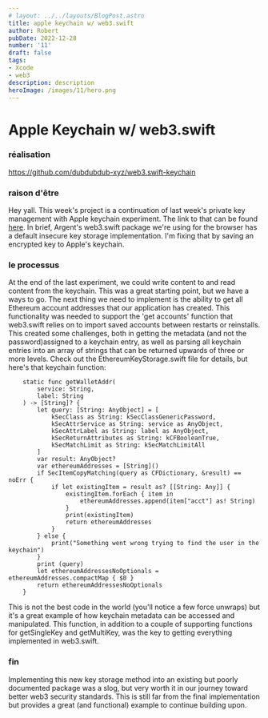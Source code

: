 ```yaml
---
# layout: ../../layouts/BlogPost.astro
title: apple keychain w/ web3.swift
author: Robert
pubDate: 2022-12-28
number: '11'
draft: false
tags:
- Xcode
- web3
description: description
heroImage: /images/11/hero.png
---
```

# Apple Keychain w/ web3.swift

### réalisation
https://github.com/dubdubdub-xyz/web3.swift-keychain

### raison d'être
Hey yall. This week's project is a continuation of last week's private key management with Apple keychain experiment. The link to that can be found [here](https://cms.experiments.gg/admin/content-manager/collectionType/api::experiment.experiment/42). In brief, Argent's web3.swift package we're using for the browser has a default insecure key storage implementation. I'm fixing that by saving an encrypted key to Apple's keychain.

### le processus
At the end of the last experiment, we could write content to and read content from the keychain. This was a great starting point, but we have a ways to go. The next thing we need to implement is the ability to get all Ethereum account addresses that our application has created. This functionality was needed to support the 'get accounts' function that web3.swift relies on to import saved accounts between restarts or reinstalls. This created some challenges, both in getting the metadata (and not the password)assigned to a keychain entry, as well as parsing all keychain entries into an array of strings that can be returned upwards of three or more levels. Check out the EthereumKeyStorage.swift file for details, but here's that keychain function:

```
    static func getWalletAddr(
        service: String,
        label: String
    ) -> [String]? {
        let query: [String: AnyObject] = [
            kSecClass as String: kSecClassGenericPassword,
            kSecAttrService as String: service as AnyObject,
            kSecAttrLabel as String: label as AnyObject,
            kSecReturnAttributes as String: kCFBooleanTrue,
            kSecMatchLimit as String: kSecMatchLimitAll
        ]
        var result: AnyObject?
        var ethereumAddresses = [String]()
        if SecItemCopyMatching(query as CFDictionary, &result) == noErr {
            if let existingItem = result as? [[String: Any]] {
                existingItem.forEach { item in
                    ethereumAddresses.append(item["acct"] as! String)
                }
                print(existingItem)
                return ethereumAddresses
            }
        } else {
            print("Something went wrong trying to find the user in the keychain")
        }
        print (query)
        let ethereumAddressesNoOptionals = ethereumAddresses.compactMap { $0 }
        return ethereumAddressesNoOptionals
    }

```
This is not the best code in the world (you'll notice a few force unwraps) but it's a great example of how keychain metadata can be accessed and manipulated. This function, in addition to a couple of supporting functions for getSingleKey and getMultiKey, was the key to getting everything implemented in web3.swift.


### fin
Implementing this new key storage method into an existing but poorly documented package was a slog, but very worth it in our journey toward better web3 security standards. This is still far from the final implementation but provides a great (and functional) example to continue building upon.
